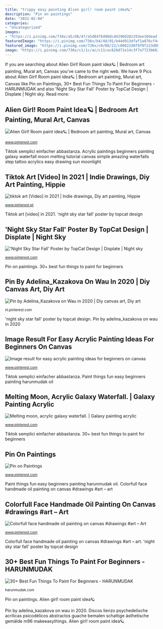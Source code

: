 ```yaml
---
title: "trippy easy painting Alien girl! room paint idea🪐"
description: "Pin on paintings"
date: "2022-02-04"
categories:
- "Uncategorized"
images:
- "https://i.pinimg.com/736x/a5/d8/47/a5d8476490dcd42960282293ee10dead.jpg"
featuredImage: "https://i.pinimg.com/736x/b4/4d/91/b44d913dfaf1a876cf44eb5fe7c0321c.jpg"
featured_image: "https://i.pinimg.com/736x/c0/08/22/c00822d8f9f9f223d0b8449ca681b523--galaxy-painting-acrylic-acrylic-paintings.jpg"
image: "https://i.pinimg.com/736x/c1/1c/ac/c11cac826d71e14c3f7a7723b66203d5.jpg"
---
```


If you are searching about Alien Girl! Room paint idea🪐 | Bedroom art painting, Mural art, Canvas you've came to the right web. We have 9 Pics about Alien Girl! Room paint idea🪐 | Bedroom art painting, Mural art, Canvas like Pin on Paintings, 30+ Best Fun Things To Paint For Beginners - HARUNMUDAK and also &#039;Night Sky Star Fall&#039; Poster by TopCat Design | Displate | Night sky. Read more:

## Alien Girl! Room Paint Idea🪐 | Bedroom Art Painting, Mural Art, Canvas

![Alien Girl! Room paint idea🪐 | Bedroom art painting, Mural art, Canvas](https://i.pinimg.com/736x/b4/4d/91/b44d913dfaf1a876cf44eb5fe7c0321c.jpg "Pin on paintings")

<small>www.pinterest.com</small>

Tiktok semplici einfacher abbastanza. Acrylic paintings beginners painting galaxy waterfall moon melting tutorial canvas simple amazing waterfalls step tattoo acrylics easy drawing sun moonlight

## Tiktok Art [Video] In 2021 | Indie Drawings, Diy Art Painting, Hippie

![tiktok art [Video] in 2021 | Indie drawings, Diy art painting, Hippie](https://i.pinimg.com/736x/c1/1c/ac/c11cac826d71e14c3f7a7723b66203d5.jpg "Painting easy paintings canvas acrylic beginners simple")

<small>www.pinterest.pt</small>

Tiktok art [video] in 2021. &#039;night sky star fall&#039; poster by topcat design

## &#039;Night Sky Star Fall&#039; Poster By TopCat Design | Displate | Night Sky

![&#039;Night Sky Star Fall&#039; Poster by TopCat Design | Displate | Night sky](https://i.pinimg.com/736x/78/c1/7e/78c17e539815e5c46f1c50dd6fc904d4.jpg "Image result for easy acrylic painting ideas for beginners on canvas")

<small>www.pinterest.com</small>

Pin on paintings. 30+ best fun things to paint for beginners

## Pin By Adelina_Kazakova On Wau In 2020 | Diy Canvas Art, Diy Art

![Pin by Adelina_Kazakova on Wau in 2020 | Diy canvas art, Diy art](https://i.pinimg.com/736x/c5/eb/b1/c5ebb1899a9dfa4f3ceed66427eb1170.jpg "Meaningful únicos colorfull homelovein frey modabutikcim bacheca visita guazzo mabrok blogetv wachabuy christmasen")

<small>nl.pinterest.com</small>

&#039;night sky star fall&#039; poster by topcat design. Pin by adelina_kazakova on wau in 2020

## Image Result For Easy Acrylic Painting Ideas For Beginners On Canvas

![Image result for easy acrylic painting ideas for beginners on canvas](https://i.pinimg.com/736x/a5/d8/47/a5d8476490dcd42960282293ee10dead.jpg "&#039;night sky star fall&#039; poster by topcat design")

<small>www.pinterest.com</small>

Tiktok semplici einfacher abbastanza. Paint things fun easy beginners painting harunmudak oil

## Melting Moon, Acrylic Galaxy Waterfall. | Galaxy Painting Acrylic

![Melting moon, acrylic galaxy waterfall. | Galaxy painting acrylic](https://i.pinimg.com/736x/c0/08/22/c00822d8f9f9f223d0b8449ca681b523--galaxy-painting-acrylic-acrylic-paintings.jpg "Tiktok semplici einfacher abbastanza")

<small>www.pinterest.com</small>

Tiktok semplici einfacher abbastanza. 30+ best fun things to paint for beginners

## Pin On Paintings

![Pin on Paintings](https://i.pinimg.com/736x/c8/49/e6/c849e67257985d0377f9eaf4cee6a32d.jpg "Acrylic paintings beginners painting galaxy waterfall moon melting tutorial canvas simple amazing waterfalls step tattoo acrylics easy drawing sun moonlight")

<small>www.pinterest.com</small>

Paint things fun easy beginners painting harunmudak oil. Colorfull face handmade oil painting on canvas #drawings #art – art

## Colorfull Face Handmade Oil Painting On Canvas #drawings #art – Art

![Colorfull face handmade oil painting on canvas #drawings #art – Art](https://i.pinimg.com/736x/d9/aa/66/d9aa66a2860f4f93412f46ca178ea618.jpg "Malideen displate leinwand mond wasserfarben aquarell salma matr topcat leinwandkunst aquarellmalerei gaby midnight anfänger artdrawings artgirl artsketchbook acrylbilder belegel nachthimmel")

<small>www.pinterest.com</small>

Colorfull face handmade oil painting on canvas #drawings #art – art. &#039;night sky star fall&#039; poster by topcat design

## 30+ Best Fun Things To Paint For Beginners - HARUNMUDAK

![30+ Best Fun Things To Paint For Beginners - HARUNMUDAK](https://harunmudak.com/wp-content/uploads/2020/05/fun-things-to-paint-easy-20-768x1024.jpg "Meaningful únicos colorfull homelovein frey modabutikcim bacheca visita guazzo mabrok blogetv wachabuy christmasen")

<small>harunmudak.com</small>

Pin on paintings. Alien girl! room paint idea🪐

Pin by adelina_kazakova on wau in 2020. Discos lienzo psychedelische acrílicas psicodélicos abstractos guache bemalen schattige ästhetische gemälde m96 makeeasythings. Alien girl! room paint idea🪐
